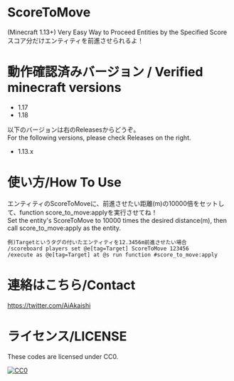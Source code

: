 # ScoreToMove
(Minecraft 1.13+) Very Easy Way to Proceed Entities by the Specified Score  
スコア分だけエンティティを前進させられるよ！

# 動作確認済みバージョン / Verified minecraft versions

- 1.17
- 1.18

以下のバージョンは右のReleasesからどうぞ。  
For the following versions, please check Releases on the right.

- 1.13.x

# 使い方/How To Use

エンティティのScoreToMoveに、前進させたい距離(m)の10000倍をセットして、function score_to_move:applyを実行させてね！  
Set the entity's ScoreToMove to 10000 times the desired distance(m), then call score_to_move:apply as the entity.

```
例)Targetというタグの付いたエンティティを12.3456m前進させたい場合  
/scoreboard players set @e[tag=Target] ScoreToMove 123456  
/execute as @e[tag=Target] at @s run function #score_to_move:apply
```

# 連絡はこちら/Contact

https://twitter.com/AiAkaishi

# ライセンス/LICENSE

These codes are licensed under CC0.

[![CC0](http://i.creativecommons.org/p/zero/1.0/88x31.png "CC0")](http://creativecommons.org/publicdomain/zero/1.0/deed.ja)
